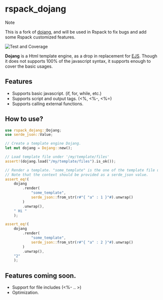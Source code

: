 # rspack_dojang

> [!NOTE]  
> This is a fork of [dojang](https://github.com/khulnasoft-lab/rustbolt-dojang), and will be used in Rspack to fix bugs and add some Rspack customized features.

![Test and Coverage](https://github.com/khulnasoft-lab/rustbolt-dojang/actions/workflows/test.yaml/badge.svg)

[crates.io]: https://crates.io/crates/rustbolt-dojang

**Dojang** is a Html template engine, as a drop in replacement for [EJS](https://ejs.co/). Though it does not supports 100% of the javascript syntax, it supports enough to cover the basic usages.

## Features

* Supports basic javascript. (if, for, while, etc.)
* Supports script and output tags. (<%, <%-, <%=)
* Supports calling external functions.

## How to use?

```rust
use rspack_dojang::Dojang;
use serde_json::Value;

// Create a template engine Dojang.
let mut dojang = Dojang::new();

// Load template file under '/my/template/files'
assert!(dojang.load("/my/template/files").is_ok());

// Render a template. "some_template" is the one of the template file under /my/template/files. 
// Note that the context should be provided as a serde_json value.
assert_eq!(
    dojang
        .render(
            "some_template",
            serde_json::from_str(r#"{ "a" : 1 }"#).unwrap()
        )
        .unwrap(),
    " Hi "
    );

assert_eq!(
    dojang
        .render(
            "some_template",
            serde_json::from_str(r#"{ "a" : 2 }"#).unwrap()
        )
        .unwrap(),
    "2"
    );
```

## Features coming soon.

* Support for file includes (<%- .. >)
* Optimization.
